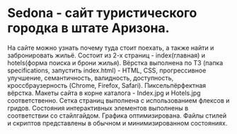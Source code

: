 # Sedona - сайт туристического городка в штате Аризона.
На сайте можно узнать почему туда стоит поехать, а также найти и забронировать жильё. Состоит из 2-х страниц - index(главная) и hotels(форма поиска и брони жилья).
Вёрстка выполнена по ТЗ (папка specifications, запустить index.html) - HTML, CSS, прогрессивное улучшение, семантичность, валидность, доступность, кроссбраузерность (Chrome, Firefox, Safari).
Пиксельпёрфектная вёрстка. Макеты сайта в корне каталога - Index.jpg и Hotels.jpg соответственно.
Сетка страниц выполнена с использованием флексов и гридов.
Состояния интерактивных элементов выполнены в соответствии со стайлгайдом.
Графика оптимизирована.
Файлы стилей и скриптов представлены в обычном и минимизированном состояниях.
